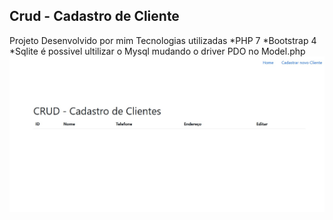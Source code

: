## Crud - Cadastro de Cliente
Projeto Desenvolvido por mim
Tecnologias utilizadas
  *PHP 7
  *Bootstrap 4
  *Sqlite
é possivel ultilizar o Mysql mudando o driver PDO no Model.php
<img src='img.jpg'>
